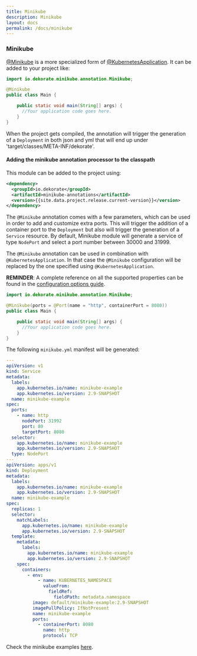 ```yaml
---
title: Minikube
description: Minikube
layout: docs
permalink: /docs/minikube
---
```


### Minikube

[@Minikube](annotations/minikube-annotations/src/main/java/io/dekorate/minikube/annotation/Minikube.java) is a more specialized form of [@KubernetesApplication](annotations/kubernetes-annotations/src/main/java/io/dekorate/kubernetes/annotation/KubernetesApplication.java).
It can be added to your project like:

```java
import io.dekorate.minikube.annotation.Minikube;

@Minikube
public class Main {

    public static void main(String[] args) {
      //Your application code goes here.
    }
}
```

When the project gets compiled, the annotation will trigger the generation of a `Deployment` in both json and yml that
will end up under 'target/classes/META-INF/dekorate'.

#### Adding the minikube annotation processor to the classpath

This module can be added to the project using:

```xml
<dependency>
  <groupId>io.dekorate</groupId>
  <artifactId>minikube-annotations</artifactId>
  <version>{{site.data.project.release.current-version}}</version>
</dependency>
```

The `@Minikube` annotation comes with a few parameters, which can be used in order to add and customize extra ports. This will trigger the addition of a container port to the `Deployment` but also will trigger the generation of a `Service` resource. By default, Minikube module will generate a service of type `NodePort` and select a port number between 30000 and 31999.

The `@Minikube` annotation can be used in combination with `@KubernetesApplication`. In that case the `@Minikube` configuration will be replaced by the one specified using `@KubernetesApplication`.

**REMINDER**: A complete reference on all the supported properties can be found in the [configuration options guide]({{site.baseurl}}/configuration-guide).

```java
import io.dekorate.minikube.annotation.Minikube;

@Minikube(ports = @Port(name = "http", containerPort = 8080))
public class Main {

    public static void main(String[] args) {
      //Your application code goes here.
    }
}
```
The following `minikube.yml` manifest will be generated:

```yaml
---
apiVersion: v1
kind: Service
metadata:
  labels:
    app.kubernetes.io/name: minikube-example
    app.kubernetes.io/version: 2.9-SNAPSHOT
  name: minikube-example
spec:
  ports:
    - name: http
      nodePort: 31992
      port: 80
      targetPort: 8080
  selector:
    app.kubernetes.io/name: minikube-example
    app.kubernetes.io/version: 2.9-SNAPSHOT
  type: NodePort
---
apiVersion: apps/v1
kind: Deployment
metadata:
  labels:
    app.kubernetes.io/name: minikube-example
    app.kubernetes.io/version: 2.9-SNAPSHOT
  name: minikube-example
spec:
  replicas: 1
  selector:
    matchLabels:
      app.kubernetes.io/name: minikube-example
      app.kubernetes.io/version: 2.9-SNAPSHOT
  template:
    metadata:
      labels:
        app.kubernetes.io/name: minikube-example
        app.kubernetes.io/version: 2.9-SNAPSHOT
    spec:
      containers:
        - env:
            - name: KUBERNETES_NAMESPACE
              valueFrom:
                fieldRef:
                  fieldPath: metadata.namespace
          image: default/minikube-example:2.9-SNAPSHOT
          imagePullPolicy: IfNotPresent
          name: minikube-example
          ports:
            - containerPort: 8080
              name: http
              protocol: TCP

```

Check the minikube examples [here](https://github.com/dekorateio/dekorate/tree/main/examples).
